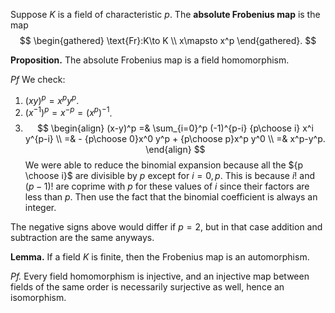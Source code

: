 Suppose $K$ is a field of characteristic $p$. The **absolute Frobenius map** is the map
$$
\begin{gathered}
\text{Fr}:K\to K \\
x\mapsto x^p
\end{gathered}.
$$

**Proposition.** The absolute Frobenius map is a field homomorphism.

_Pf_ We check:
1. $(xy)^p = x^py^p$.
2. $(x^{-1})^p = x^{-p} = (x^p)^{-1}$.
3. $$
\begin{align}
(x-y)^p =& \sum_{i=0}^p (-1)^{p-i} {p\choose i} x^i y^{p-i} \\
=& - {p\choose 0}x^0 y^p + {p\choose p}x^p y^0 \\
=& x^p-y^p.
\end{align}
$$
We were able to reduce the binomial expansion because all the ${p \choose i}$ are divisible by $p$ except for $i=0,p$. This is because $i!$ and $(p-1)!$ are coprime with $p$ for these values of $i$ since their factors are less than $p$. Then use the fact that the binomial coefficient is always an integer. 

The negative signs above would differ if $p=2$, but in that case addition and subtraction are the same anyways.

**Lemma.** If a field $K$ is finite, then the Frobenius map is an automorphism.

_Pf._ Every field homomorphism is injective, and an injective map between fields of the same order is necessarily surjective as well, hence an isomorphism.